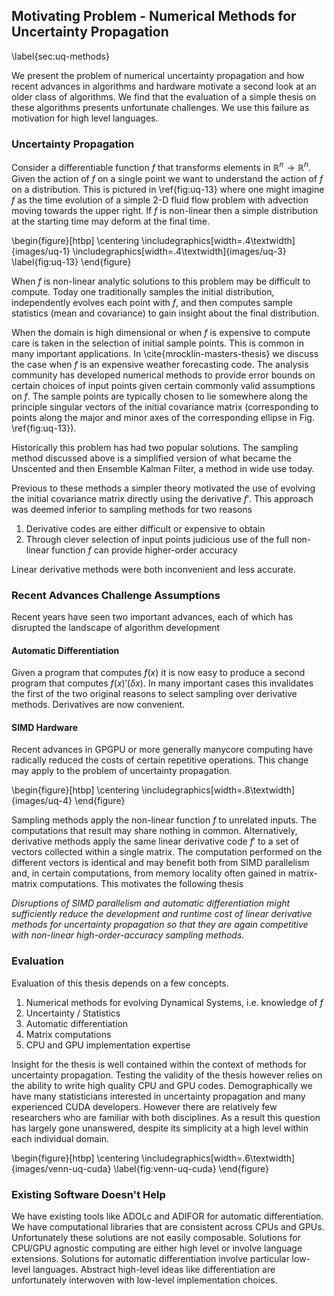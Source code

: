 
## Motivating Problem - Numerical Methods for Uncertainty Propagation

\label{sec:uq-methods}

We present the problem of numerical uncertainty propagation and how recent advances in algorithms and hardware motivate a second look at an older class of algorithms.  We find that the evaluation of a simple thesis on these algorithms presents unfortunate challenges.  We use this failure as motivation for high level languages.


### Uncertainty Propagation

Consider a differentiable function $f$ that transforms elements in $\mathbb{R}^n \rightarrow \mathbb{R}^n$.  Given the action of $f$ on a single point we want to understand the action of $f$ on a distribution.  This is pictured in \ref{fig:uq-13} where one might imagine $f$ as the time evolution of a simple 2-D fluid flow problem with advection moving towards the upper right.  If $f$ is non-linear then a simple distribution at the starting time may deform at the final time. 

\begin{figure}[htbp]
\centering
\includegraphics[width=.4\textwidth]{images/uq-1}
\includegraphics[width=.4\textwidth]{images/uq-3}
\label{fig:uq-13}
\end{figure}

When $f$ is non-linear analytic solutions to this problem may be difficult to compute.  Today one traditionally samples the initial distribution, independently evolves each point with $f$, and then computes sample statistics (mean and covariance) to gain insight about the final distribution.

When the domain is high dimensional or when $f$ is expensive to compute care is taken in the selection of initial sample points.  This is common in many important applications.  In \cite{mrocklin-masters-thesis} we discuss the case when $f$ is an expensive weather forecasting code.  The analysis community has developed numerical methods to provide error bounds on certain choices of input points given certain commonly valid assumptions on $f$.  The sample points are typically chosen to lie somewhere along the principle singular vectors of the initial covariance matrix (corresponding to points along the major and minor axes of the corresponding ellipse in Fig. \ref{fig:uq-13}).

Historically this problem has had two popular solutions.  The sampling method discussed above is a simplified version of what became the Unscented and then Ensemble Kalman Filter, a method in wide use today.  

Previous to these methods a simpler theory motivated the use of evolving the initial covariance matrix directly using the derivative $f'$.  This approach was deemed inferior to sampling methods for two reasons

1.  Derivative codes are either difficult or expensive to obtain
2.  Through clever selection of input points judicious use of the full 
    non-linear function $f$ can provide higher-order accuracy

Linear derivative methods were both inconvenient and less accurate. 

### Recent Advances Challenge Assumptions

Recent years have seen two important advances, each of which has disrupted the landscape of algorithm development

#### Automatic Differentiation

Given a program that computes $f(x)$ it is now easy to produce a second program that computes $f(x)'(\delta x)$.  In many important cases this invalidates the first of the two original reasons to select sampling over derivative methods.  Derivatives are now convenient. 

#### SIMD Hardware

Recent advances in GPGPU or more generally manycore computing have radically reduced the costs of certain repetitive operations.  This change may apply to the problem of uncertainty propagation.

\begin{figure}[htbp]
\centering
\includegraphics[width=.8\textwidth]{images/uq-4}
\end{figure}

Sampling methods apply the non-linear function $f$ to unrelated inputs.  The computations that result may share nothing in common.  Alternatively, derivative methods apply the same linear derivative code $f'$ to a set of vectors collected within a single matrix.  The computation performed on the different vectors is identical and may benefit both from SIMD parallelism and, in certain computations, from memory locality often gained in matrix-matrix computations.  This motivates the following thesis

*Disruptions of SIMD parallelism and automatic differentiation might sufficiently reduce the development and runtime cost of linear derivative methods for uncertainty propagation so that they are again competitive with non-linear high-order-accuracy sampling methods.*


### Evaluation

Evaluation of this thesis depends on a few concepts. 

1.  Numerical methods for evolving Dynamical Systems, i.e. knowledge of $f$
2.  Uncertainty / Statistics
3.  Automatic differentiation
4.  Matrix computations
5.  CPU and GPU implementation expertise

Insight for the thesis is well contained within the context of methods for uncertainty propagation.  Testing the validity of the thesis however relies on the ability to write high quality CPU and GPU codes.  Demographically we have many statisticians interested in uncertainty propagation and many experienced CUDA developers.  However there are relatively few researchers who are familiar with both disciplines.  As a result this question has largely gone unanswered, despite its simplicity at a high level within each individual domain.

\begin{figure}[htbp]
\centering
\includegraphics[width=.6\textwidth]{images/venn-uq-cuda}
\label{fig:venn-uq-cuda}
\end{figure}


### Existing Software Doesn't Help

We have existing tools like ADOLc and ADIFOR for automatic differentiation.  We have computational libraries that are consistent across CPUs and GPUs.  Unfortunately these solutions are not easily composable.  Solutions for CPU/GPU agnostic computing are either high level or involve language extensions.  Solutions for automatic differentiation involve particular low-level languages.  Abstract high-level ideas like differentiation are unfortunately interwoven with low-level implementation choices.
